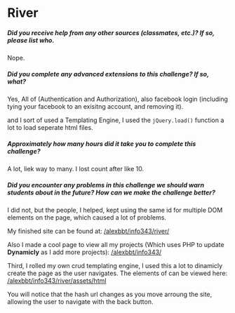 # River

##### Did you receive help from any other sources (classmates, etc.)? If so, please list who.
Nope.

##### Did you complete any advanced extensions to this challenge? If so, what?
Yes, All of (Authentication and Authorization),  also facebook login (including tying your facebook to an exisitng account, and removing it).

and I sort of used a Templating Engine, I used the `jQuery.load()` function a lot to load seperate html files.

##### Approximately how many hours did it take you to complete this challenge?
A lot, liek way to many. I lost count after like 10.

##### Did you encounter any problems in this challenge we should warn students about in the future? How can we make the challenge better?
I did not, but the people, I helped, kept using the same id for multiple DOM elements on the page, which caused a lot of problems.

My finished site can be found at:
[/alexbbt/info343/river/](http://students.washington.edu/alexbbt/info343/river/)

Also I made a cool page to view all my projects (Which uses PHP to update **Dynamicly** as I add more projects):
[/alexbbt/info343/](http://students.washington.edu/alexbbt/info343/)

Third, I rolled my own crud templating engine, 
I used this a lot to dinamicly create the page as the user navigates.
The elements of can be viewed here:
[/alexbbt/info343/river/assets/html](http://students.washington.edu/alexbbt/info343/river/assets/html)

You will notice that the hash url changes as you move arroung the site, allowing the user to navigate with the back button.